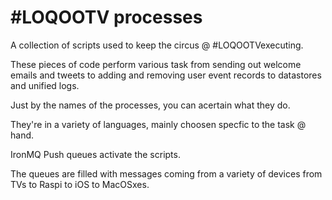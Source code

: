 #LOQOOTV processes
=====

A collection of scripts used to keep the circus @ #LOQOOTVexecuting.

These pieces of code perform various task from sending out welcome emails and tweets
to adding and removing user event records to datastores and unified logs.

Just by the names of the processes, you can acertain what they do.

They're in a variety of languages, mainly choosen specfic to the task
@ hand. 

IronMQ Push queues activate the scripts. 

The queues are filled with messages coming from a variety of devices
from TVs to Raspi to iOS to MacOSxes.



